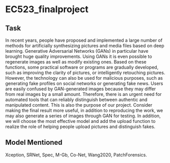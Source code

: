 # EC523_finalproject
 
## Task
In recent years, people have proposed and implemented a large number of methods for artificially synthesizing pictures and media files based on deep learning. Generative Adversarial Networks (GANs) in particular have brought huge quality improvements. Using GANs it is even possible to regenerate images as well as modify existing ones. Based on these functions, some practical software or programs are gradually developed, such as improving the clarity of pictures, or intelligently retouching pictures. However, the technology can also be used for malicious purposes, such as generating fake profiles on social networks or generating fake news. Users are easily confused by GAN-generated images because they may differ from real images by a small amount. Therefore, there is an urgent need for automated tools that can reliably distinguish between authentic and manipulated content. This is also the purpose of our project. 
Consider making the final result more useful, in addition to reproducing the work, we may also generate a series of images through GAN for testing. In addition, we will choose the most effective model and add the upload function to realize the role of helping people upload pictures and distinguish fakes.

## Model Mentioned
Xception, SRNet, Spec, M-Gb, Co-Net, Wang2020, PatchForensics.
